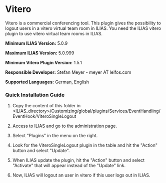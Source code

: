 # Vitero

Vitero  is a commercial conferencing tool. This plugin gives the possibility to logout users
in a vitero virtual team room in ILIAS. You need the ILIAS vitero plugin to use vitero virtual team rooms in ILIAS.

**Minimum ILIAS Version:**
5.0.9

**Maximum ILIAS Version:**
5.0.999

**Minimum Vitero Plugin Version:**
1.5.1

**Responsible Developer:**
Stefan Meyer - meyer AT leifos.com

**Supported Languages:**
German, English

### Quick Installation Guide
1. Copy the content of this folder in <ILIAS_directory>/Customizing/global/plugins/Services/EventHandling/EventHook/ViteroSingleLogout

2. Access to ILIAS and go to the administration page.

3. Select "Plugins" in the menu on the right.

5. Look for the ViteroSingleLogout plugin in the table and hit the "Action" button and select "Update".

6. When ILIAS update the plugin, hit the "Action" button and select "Activate" that will appear instead of the "Update" link.

7. Now, ILIAS will logout an user in vitero if this user logs out in ILIAS.
